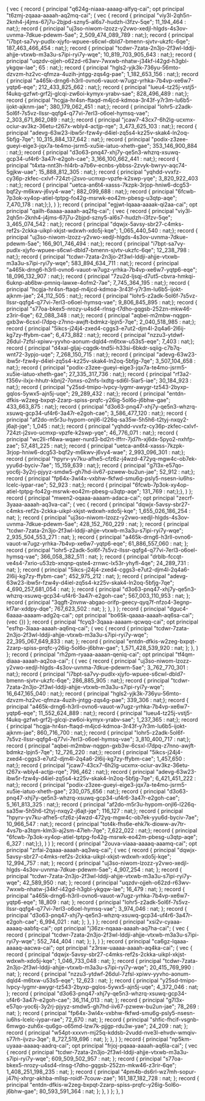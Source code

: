 (
  vec {
    record {
      principal "q624g-niaaa-aaaag-alfyq-cai";
      opt principal "t6zmj-zqaaa-aaaah-aq2mq-cai";
        (
            vec { record { principal "viy3l-2qh5n-2knh4-j4jms-67j7u-2bjpd-szny5-al6s7-hudzh-i3fzv-5qe"; 11_194_464 : nat;}; record { principal "uj3so-niwom-lzozz-y2vwo-xedjl-hlgds-4s3ov-uvnma-7dkue-pdewm-5ae"; 2_509_474_089_789 : nat;}; record { principal "i7bpt-sa7vy-pudlx-xjyfo-wpuee-s6cwl-dbld7-bmenn-sjvtv-ukzfc-6qe"; 187_463_466_454 : nat;}; record { principal "tcdwr-7zata-2n3jo-2f3wl-lddji-ahjje-vtxwb-m3a3u-s7ipi-ryi7y-wqe"; 10_819_703_905_643 : nat;}; record { principal "uqzdv-ojjeh-o62zd-r63wv-7wxwb-nhatw-j34kf-i42gd-h3gbl-ykgqw-lae"; 65 : nat;}; record { principal "hgls2-yjk3k-736yu-56mto-dzvzm-hz2vc-qfmza-4uzih-jntgg-zqs4g-pae"; 1_182_653_156 : nat;}; record { principal "a465k-drng6-h3rll-ovno6-vauot-w7ugz-yrhka-7b4vp-xe6w7-yqtp6-eqe"; 212_433_825_662 : nat;}; record { principal "lueu4-tz25j-vstj5-f4ukq-gzfwt-grf2j-glcqi-zw6oi-kymyx-yrabv-sae"; 828_496_489 : nat;}; record { principal "hcgja-hr4sn-ftaqd-m4jcd-kdmoa-3r43f-y7r3m-lu6b5-ijokt-ajknm-jae"; 380_179_062_451 : nat;}; record { principal "lohr5-z2adk-5ol6f-7s5vz-llssr-qqfg4-q77vi-7erl3-o6oel-hymsq-vae"; 2_303_671_862_089 : nat;}; record { principal "jcaw7-43cx7-6h2lg-ucxmx-ociur-av3kz-36etu-t267x-wbly4-actjp-rqe"; 3_473_625_103 : nat;}; record { principal "adevg-63w23-ibw5r-fzw4y-d4iel-zq5s4-kz25v-skak4-ln2oq-5bfjg-7qe"; 10_315_884_137_642 : nat;}; record { principal "podix-z3zee-gueyi-eige3-jqx7a-te4mo-jsrm5-xu5ie-iatuo-xheth-gae"; 353_146_900_884 : nat;}; record { principal "d3o63-pnq47-xhj7y-qe5n3-whzrq-xsuwq-gcp34-uf4r6-3a47r-e2goh-cae"; 3_166_100_662_441 : nat;}; record { principal "t4xta-nnt3h-hl4rb-a7b6v-ecnbs-ybbss-2zvyk-bwryv-aqc74-5gjkw-uae"; 15_888_812_305 : nat;}; record { principal "yqhdd-vvxfz-cy36p-zkfec-cxlvf-724zt-j2svo-ucmxp-vpzfe-k2swp-yqe"; 3_820_922_403 : nat;}; record { principal "uetca-an6t4-xasss-7kzpk-3rjop-hniw6-dcg53-bqf2y-m6kwv-j6vy4-wae"; 882_099_688 : nat;}; record { principal "6fcwb-7p3ok-xy4op-atiel-tptpg-fo42g-msrwk-eo42m-pbesg-u3qtp-aqe"; 7_470_178 : nat;};},
        )
    };
    record {
      principal "egjwt-lqaaa-aaaak-qi2aa-cai";
      opt principal "qailh-6aaaa-aaaah-aq2fq-cai";
        (
            vec { record { principal "viy3l-2qh5n-2knh4-j4jms-67j7u-2bjpd-szny5-al6s7-hudzh-i3fzv-5qe"; 3_465_074_542 : nat;}; record { principal "dqwjx-5avsy-sbr27-c4mks-ref2s-2ckka-uikpl-xkjst-wdxwh-xdo5j-kqe"; 1_065_440_540 : nat;}; record { principal "uj3so-niwom-lzozz-y2vwo-xedjl-hlgds-4s3ov-uvnma-7dkue-pdewm-5ae"; 166_901_746_494 : nat;}; record { principal "i7bpt-sa7vy-pudlx-xjyfo-wpuee-s6cwl-dbld7-bmenn-sjvtv-ukzfc-6qe"; 12_238_798 : nat;}; record { principal "tcdwr-7zata-2n3jo-2f3wl-lddji-ahjje-vtxwb-m3a3u-s7ipi-ryi7y-wqe"; 583_894_634_711 : nat;}; record { principal "a465k-drng6-h3rll-ovno6-vauot-w7ugz-yrhka-7b4vp-xe6w7-yqtp6-eqe"; 18_096_132_907 : nat;}; record { principal "7zu2d-ljsqj-d7ut5-cbvra-hmkqi-6uknp-ab6bw-pmniq-lawxe-4ofm2-7ae"; 7_745_364_195 : nat;}; record { principal "hcgja-hr4sn-ftaqd-m4jcd-kdmoa-3r43f-y7r3m-lu6b5-ijokt-ajknm-jae"; 24_112_505 : nat;}; record { principal "lohr5-z2adk-5ol6f-7s5vz-llssr-qqfg4-q77vi-7erl3-o6oel-hymsq-vae"; 9_806_845_895 : nat;}; record { principal "s77oa-bkex5-nrozy-u4sd4-rlnsg-t7dho-gqgsb-252zn-mkw46-z3rir-6qe"; 62_088_348 : nat;}; record { principal "aqbei-m2mbw-nqgpn-gxb3w-6csxl-l7dpq-z7nno-awjft-bdmkz-lpjn5-7qe"; 2_040_518_985 : nat;}; record { principal "5ikcs-j24j4-zxed4-cggs3-e7ut2-djm4l-2q4a6-2l6ij-kg7zy-ffybm-cae"; 6_473_882 : nat;}; record { principal "nzzu3-ytdwf-26dul-7zfsl-xpiwv-yyvho-aonum-dqld4-m6txw-u53s5-eqe"; 7_403 : nat;}; record { principal "d4xal-gljaj-cqgdk-tnd5i-h33si-6bkdr-sqiig-c7b7q-wnt72-3ypjo-uqe"; 7_268_150_715 : nat;}; record { principal "adevg-63w23-ibw5r-fzw4y-d4iel-zq5s4-kz25v-skak4-ln2oq-5bfjg-7qe"; 3_507_104_658 : nat;}; record { principal "podix-z3zee-gueyi-eige3-jqx7a-te4mo-jsrm5-xu5ie-iatuo-xheth-gae"; 27_335_317_736 : nat;}; record { principal "rf3a2-f356v-ilxjx-hhutr-kbnj2-7onxs-o2nfs-lxdtg-sdi6l-5iar5-iae"; 30_184_923 : nat;}; record { principal "y25sd-tmipo-lvpcy-lygmr-awygr-tz543-2byxp-gqlos-5ywx5-ajn5j-uqe"; 29_289_432 : nat;}; record { principal "entdn-dfkis-w2zeg-bxpqt-2zarp-spiss-prqfc-y26ig-5ol6o-j6bhw-gae"; 433_663_875 : nat;}; record { principal "d3o63-pnq47-xhj7y-qe5n3-whzrq-xsuwq-gcp34-uf4r6-3a47r-e2goh-cae"; 3_586_477_120 : nat;}; record { principal "af2do-m5r3u-hypom-onjl6-l226q-sa35w-5h5h6-t2tyj-nxqy2-j6ajt-jqe"; 1_045 : nat;}; record { principal "yqhdd-vvxfz-cy36p-zkfec-cxlvf-724zt-j2svo-ucmxp-vpzfe-k2swp-yqe"; 46_776_071 : nat;}; record { principal "wc2li-rf4wa-wqaer-nurd3-bd2rt-lffrr-7jd7h-xj6dx-5pyo2-nxhfp-zae"; 57_481_225 : nat;}; record { principal "uetca-an6t4-xasss-7kzpk-3rjop-hniw6-dcg53-bqf2y-m6kwv-j6vy4-wae"; 2_993_096_301 : nat;}; record { principal "hpyrv-yv7ku-afhe5-cfz6z-j4wzd-472yq-mgw4c-ob7ek-yyu6d-byciv-7ae"; 15_159_639 : nat;}; record { principal "g7l3x-e57qo-yoc6j-3y2rj-pjyyz-smdw5-gh7hd-iiv67-pzwew-bu2un-jae"; 52_912 : nat;}; record { principal "fp64x-3wl4x-vxbhw-fkfwd-smu6g-psly5-nsesn-iu6hs-lcelc-iypar-rae"; 52_923 : nat;}; record { principal "6fcwb-7p3ok-xy4op-atiel-tptpg-fo42g-msrwk-eo42m-pbesg-u3qtp-aqe"; 131_769 : nat;};},
        )
    };
    record {
      principal "mwen2-oqaaa-aaaam-adaca-cai";
      opt principal "zecrf-3yaaa-aaaah-aq3va-cai";
        (
            vec {
                record {
                principal "dqwjx-5avsy-sbr27-c4mks-ref2s-2ckka-uikpl-xkjst-wdxwh-xdo5j-kqe";
                1_655_026_186_254 : nat;
                };
                record {
                principal "uj3so-niwom-lzozz-y2vwo-xedjl-hlgds-4s3ov-uvnma-7dkue-pdewm-5ae";
                428_152_760_229 : nat;
                };
                record {
                principal "tcdwr-7zata-2n3jo-2f3wl-lddji-ahjje-vtxwb-m3a3u-s7ipi-ryi7y-wqe";
                2_935_504_553_271 : nat;
                };
                record {
                principal "a465k-drng6-h3rll-ovno6-vauot-w7ugz-yrhka-7b4vp-xe6w7-yqtp6-eqe";
                61_886_557_060 : nat;
                };
                record {
                principal "lohr5-z2adk-5ol6f-7s5vz-llssr-qqfg4-q77vi-7erl3-o6oel-hymsq-vae";
                366_058_382_511 : nat;
                };
                record {
                principal "drblb-fccqt-ve4s4-7xrio-u53zb-xnqnp-qste4-zrnwc-lx53r-yhyfl-4qe";
                24_289_731 : nat;
                };
                record {
                principal "5ikcs-j24j4-zxed4-cggs3-e7ut2-djm4l-2q4a6-2l6ij-kg7zy-ffybm-cae";
                452_975_212 : nat;
                };
                record {
                principal "adevg-63w23-ibw5r-fzw4y-d4iel-zq5s4-kz25v-skak4-ln2oq-5bfjg-7qe";
                4_690_257_681_054 : nat;
                };
                record {
                principal "d3o63-pnq47-xhj7y-qe5n3-whzrq-xsuwq-gcp34-uf4r6-3a47r-e2goh-cae";
                567_003_110_953 : nat;
                };
                record {
                principal "3qgft-2nvnw-abgao-orifp-geecy-qyq7f-nfzo4-3egnp-kf7ar-xddpy-dqe";
                767_623_502 : nat;
                };
            },
        )
    };
    record {
      principal "dguc4-6aaaa-aaaam-adg2q-cai";
      opt principal "bo65k-qaaaa-aaaah-aq6sa-cai";
      (vec {})
    };
    record {
      principal "fcyq3-3qaaa-aaaam-qcwqq-cai";
      opt principal "esfhp-3iaaa-aaaah-aq6nq-cai";
        (
            vec {
                record {
                principal "tcdwr-7zata-2n3jo-2f3wl-lddji-ahjje-vtxwb-m3a3u-s7ipi-ryi7y-wqe";
                22_395_067_649_833 : nat;
                };
                record {
                principal "entdn-dfkis-w2zeg-bxpqt-2zarp-spiss-prqfc-y26ig-5ol6o-j6bhw-gae";
                1_571_428_539_920 : nat;
                };
            },
        )
    };
    record {
      principal "rh2pm-ryaaa-aaaan-qeniq-cai";
      opt principal "tf4qm-diaaa-aaaah-aq2oa-cai";
      (
        (
            vec { record { principal "uj3so-niwom-lzozz-y2vwo-xedjl-hlgds-4s3ov-uvnma-7dkue-pdewm-5ae"; 3_762_770_301 : nat;}; record { principal "i7bpt-sa7vy-pudlx-xjyfo-wpuee-s6cwl-dbld7-bmenn-sjvtv-ukzfc-6qe"; 286_885_905 : nat;}; record { principal "tcdwr-7zata-2n3jo-2f3wl-lddji-ahjje-vtxwb-m3a3u-s7ipi-ryi7y-wqe"; 16_647_165_040 : nat;}; record { principal "hgls2-yjk3k-736yu-56mto-dzvzm-hz2vc-qfmza-4uzih-jntgg-zqs4g-pae"; 339_306 : nat;}; record { principal "a465k-drng6-h3rll-ovno6-vauot-w7ugz-yrhka-7b4vp-xe6w7-yqtp6-eqe"; 11_552_624_889 : nat;}; record { principal "lueu4-tz25j-vstj5-f4ukq-gzfwt-grf2j-glcqi-zw6oi-kymyx-yrabv-sae"; 1_237_365 : nat;}; record { principal "hcgja-hr4sn-ftaqd-m4jcd-kdmoa-3r43f-y7r3m-lu6b5-ijokt-ajknm-jae"; 860_716_700 : nat;}; record { principal "lohr5-z2adk-5ol6f-7s5vz-llssr-qqfg4-q77vi-7erl3-o6oel-hymsq-vae"; 3_810_400_717 : nat;}; record { principal "aqbei-m2mbw-nqgpn-gxb3w-6csxl-l7dpq-z7nno-awjft-bdmkz-lpjn5-7qe"; 12_726_220 : nat;}; record { principal "5ikcs-j24j4-zxed4-cggs3-e7ut2-djm4l-2q4a6-2l6ij-kg7zy-ffybm-cae"; 1_457_650 : nat;}; record { principal "jcaw7-43cx7-6h2lg-ucxmx-ociur-av3kz-36etu-t267x-wbly4-actjp-rqe"; 796_462 : nat;}; record { principal "adevg-63w23-ibw5r-fzw4y-d4iel-zq5s4-kz25v-skak4-ln2oq-5bfjg-7qe"; 6_421_451_222 : nat;}; record { principal "podix-z3zee-gueyi-eige3-jqx7a-te4mo-jsrm5-xu5ie-iatuo-xheth-gae"; 230_075_656 : nat;}; record { principal "d3o63-pnq47-xhj7y-qe5n3-whzrq-xsuwq-gcp34-uf4r6-3a47r-e2goh-cae"; 5_161_813_325 : nat;}; record { principal "af2do-m5r3u-hypom-onjl6-l226q-sa35w-5h5h6-t2tyj-nxqy2-j6ajt-jqe"; 116_127 : nat;}; record { principal "hpyrv-yv7ku-afhe5-cfz6z-j4wzd-472yq-mgw4c-ob7ek-yyu6d-byciv-7ae"; 10_966_547 : nat;}; record { principal "tot4k-fhs6e-ehk7k-dioww-av7tr-4vs7b-a3tqm-klm3i-aj2sm-47leh-7qe"; 7_622_022 : nat;}; record { principal "6fcwb-7p3ok-xy4op-atiel-tptpg-fo42g-msrwk-eo42m-pbesg-u3qtp-aqe"; 6_327 : nat;};},
        )
      )
    };
    record {
      principal "2ouva-viaaa-aaaaq-aaamq-cai";
      opt principal "zrfai-2qaaa-aaaah-aq3wq-cai";
        (
            vec {
                record {
                principal "dqwjx-5avsy-sbr27-c4mks-ref2s-2ckka-uikpl-xkjst-wdxwh-xdo5j-kqe";
                12_994_757 : nat;
                };
                record {
                principal "uj3so-niwom-lzozz-y2vwo-xedjl-hlgds-4s3ov-uvnma-7dkue-pdewm-5ae";
                4_907_254 : nat;
                };
                record {
                principal "tcdwr-7zata-2n3jo-2f3wl-lddji-ahjje-vtxwb-m3a3u-s7ipi-ryi7y-wqe";
                42_589_950 : nat;
                };
                record {
                principal "uqzdv-ojjeh-o62zd-r63wv-7wxwb-nhatw-j34kf-i42gd-h3gbl-ykgqw-lae";
                16_479 : nat;
                };
                record {
                principal "a465k-drng6-h3rll-ovno6-vauot-w7ugz-yrhka-7b4vp-xe6w7-yqtp6-eqe";
                18_809 : nat;
                };
                record {
                principal "lohr5-z2adk-5ol6f-7s5vz-llssr-qqfg4-q77vi-7erl3-o6oel-hymsq-vae";
                3_974_046 : nat;
                };
                record {
                principal "d3o63-pnq47-xhj7y-qe5n3-whzrq-xsuwq-gcp34-uf4r6-3a47r-e2goh-cae";
                6_994_021 : nat;
                };
            },
        )
    };
    record {
      principal "xsi2v-cyaaa-aaaaq-aabfq-cai";
      opt principal "j36zx-nqaaa-aaaah-aq7ha-cai";
        (
            vec {
                record {
                principal "tcdwr-7zata-2n3jo-2f3wl-lddji-ahjje-vtxwb-m3a3u-s7ipi-ryi7y-wqe";
                552_744_404 : nat;
                };
            },
        )
    };
    record {
      principal "ca6gz-lqaaa-aaaaq-aacwa-cai";
      opt principal "z3rsw-uaaaa-aaaah-aq4ka-cai";
        (
            vec {
                record {
                principal "dqwjx-5avsy-sbr27-c4mks-ref2s-2ckka-uikpl-xkjst-wdxwh-xdo5j-kqe";
                1_046_733_048 : nat;
                };
                record {
                principal "tcdwr-7zata-2n3jo-2f3wl-lddji-ahjje-vtxwb-m3a3u-s7ipi-ryi7y-wqe";
                20_415_769_990 : nat;
                };
                record {
                principal "nzzu3-ytdwf-26dul-7zfsl-xpiwv-yyvho-aonum-dqld4-m6txw-u53s5-eqe";
                12_623 : nat;
                };
                record {
                principal "y25sd-tmipo-lvpcy-lygmr-awygr-tz543-2byxp-gqlos-5ywx5-ajn5j-uqe";
                4_372_046 : nat;
                };
                record {
                principal "d3o63-pnq47-xhj7y-qe5n3-whzrq-xsuwq-gcp34-uf4r6-3a47r-e2goh-cae";
                36_114_013 : nat;
                };
                record {
                principal "g7l3x-e57qo-yoc6j-3y2rj-pjyyz-smdw5-gh7hd-iiv67-pzwew-bu2un-jae";
                78_269 : nat;
                };
                record {
                principal "fp64x-3wl4x-vxbhw-fkfwd-smu6g-psly5-nsesn-iu6hs-lcelc-iypar-rae";
                72_670 : nat;
                };
                record {
                principal "shfic-fhcif-vsgnb-6mwgo-zuh6x-qu6go-o65md-lzw7k-pjjgp-rdu3w-yae";
                24_209 : nat;
                };
                record {
                principal "w54pt-xxxvn-mj25q-kddsb-2vudd-nve3l-ehvdv-wmqiv-s77rh-ijvzu-3qe";
                8_727_519_696 : nat;
                };
            },
        )
    };
    record {
      principal "np5km-uyaaa-aaaaq-aadrq-cai";
      opt principal "frjoj-pqaaa-aaaah-aq6la-cai";
        (
            vec {
                record {
                principal "tcdwr-7zata-2n3jo-2f3wl-lddji-ahjje-vtxwb-m3a3u-s7ipi-ryi7y-wqe";
                609_509_502_957 : nat;
                };
                record {
                principal "s77oa-bkex5-nrozy-u4sd4-rlnsg-t7dho-gqgsb-252zn-mkw46-z3rir-6qe";
                1_408_251_198_235 : nat;
                };
                record {
                principal "4pm4b-ds6rl-wz7mh-sopur-j47hj-xhrgr-akhba-mllsp-roidf-7couw-zae";
                161_187_182_728 : nat;
                };
                record {
                principal "entdn-dfkis-w2zeg-bxpqt-2zarp-spiss-prqfc-y26ig-5ol6o-j6bhw-gae";
                80_593_591_364 : nat;
                };
            },
        )
    };
  },
)